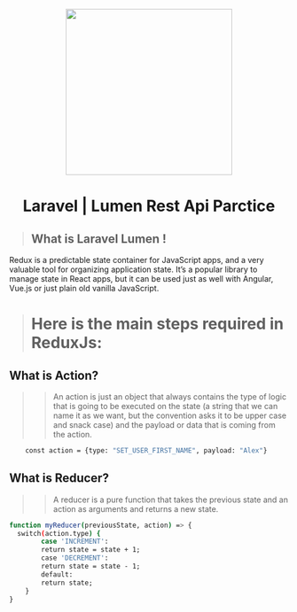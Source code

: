 <p align="center"><a href="#" ><img src="https://i.ibb.co/KbzvJj4/1-MAnu-Uwghp-P3-X0zoy67-P4m-A.png" width="300"></a></p>  
 <h1 align="center">Laravel | Lumen Rest Api Parctice</h1> 

> ## What is Laravel Lumen !
Redux is a predictable state container for JavaScript apps, and a very valuable tool for organizing application state. It’s a popular library to manage state in React apps, but it can be used just as well with Angular, Vue.js or just plain old vanilla JavaScript.

> # Here is the main steps required in ReduxJs:

<h2>What is Action?</h2>

>> An action is just an object that always contains the type of logic that is going to be executed on the state (a string that we can name it as we want, but the convention asks it to be upper case and snack case) and the payload or data that is coming from the action.

```sh
    const action = {type: "SET_USER_FIRST_NAME", payload: "Alex"}
```
<h2>What is Reducer?</h2>

>> A reducer is a pure function that takes the previous state and an action as arguments and returns a new state.

```sh
function myReducer(previousState, action) => {
  switch(action.type) {
        case 'INCREMENT':
        return state = state + 1;
        case 'DECREMENT':
        return state = state - 1;
        default:
        return state;
    }
}
```